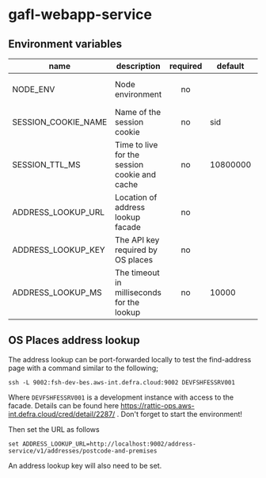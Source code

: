 # gafl-webapp-service

## Environment variables

| name                | description                                   | required | default  | valid                         |
| ------------------- | --------------------------------------------- | :------: | -------- | ----------------------------- |
| NODE_ENV            | Node environment                              |    no    |          | development, test, production |
| SESSION_COOKIE_NAME | Name of the session cookie                    |    no    | sid      |                               |
| SESSION_TTL_MS      | Time to live for the session cookie and cache |    no    | 10800000 |                               |
| ADDRESS_LOOKUP_URL  | Location of address lookup facade             |    no    |          |                               |
| ADDRESS_LOOKUP_KEY  | The API key required by OS places             |    no    |          |                               |
| ADDRESS_LOOKUP_MS   | The timeout in milliseconds for the lookup    |    no    | 10000    |                               |

## OS Places address lookup

The address lookup can be port-forwarded locally to test the find-address page with a command similar to the following;

`ssh -L 9002:fsh-dev-bes.aws-int.defra.cloud:9002 DEVFSHFESSRV001`

Where `DEVFSHFESSRV001` is a development instance with access to the facade. Details can be found here https://rattic-ops.aws-int.defra.cloud/cred/detail/2287/ . Don't forget to start the environment!

Then set the URL as follows

`set ADDRESS_LOOKUP_URL=http://localhost:9002/address-service/v1/addresses/postcode-and-premises`

An address lookup key will also need to be set.
